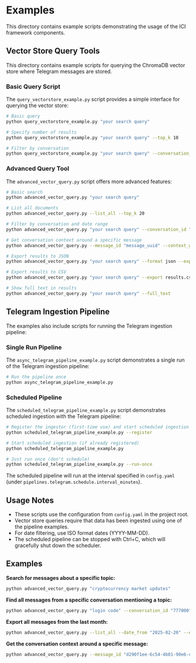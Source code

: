 # Examples

This directory contains example scripts demonstrating the usage of the ICI framework components.

## Vector Store Query Tools

This directory contains example scripts for querying the ChromaDB vector store where Telegram messages are stored.

### Basic Query Script

The `query_vectorstore_example.py` script provides a simple interface for querying the vector store:

```bash
# Basic query
python query_vectorstore_example.py "your search query"

# Specify number of results
python query_vectorstore_example.py "your search query" --top_k 10

# Filter by conversation
python query_vectorstore_example.py "your search query" --conversation_id "123456789"
```

### Advanced Query Tool

The `advanced_vector_query.py` script offers more advanced features:

```bash
# Basic search
python advanced_vector_query.py "your search query"

# List all documents
python advanced_vector_query.py --list_all --top_k 20

# Filter by conversation and date range
python advanced_vector_query.py "your search query" --conversation_id "123456789" --date_from "2025-01-01" --date_to "2025-03-20"

# Get conversation context around a specific message
python advanced_vector_query.py --message_id "message_uuid" --context_window 5

# Export results to JSON
python advanced_vector_query.py "your search query" --format json --export results.json

# Export results to CSV
python advanced_vector_query.py "your search query" --export results.csv

# Show full text in results
python advanced_vector_query.py "your search query" --full_text
```

## Telegram Ingestion Pipeline

The examples also include scripts for running the Telegram ingestion pipeline:

### Single Run Pipeline

The `async_telegram_pipeline_example.py` script demonstrates a single run of the Telegram ingestion pipeline:

```bash
# Run the pipeline once
python async_telegram_pipeline_example.py
```

### Scheduled Pipeline

The `scheduled_telegram_pipeline_example.py` script demonstrates scheduled ingestion with the Telegram pipeline:

```bash
# Register the ingestor (first-time use) and start scheduled ingestion
python scheduled_telegram_pipeline_example.py --register

# Start scheduled ingestion (if already registered)
python scheduled_telegram_pipeline_example.py

# Just run once (don't schedule)
python scheduled_telegram_pipeline_example.py --run-once
```

The scheduled pipeline will run at the interval specified in `config.yaml` (under `pipelines.telegram.schedule.interval_minutes`).

## Usage Notes

- These scripts use the configuration from `config.yaml` in the project root.
- Vector store queries require that data has been ingested using one of the pipeline examples.
- For date filtering, use ISO format dates (YYYY-MM-DD).
- The scheduled pipeline can be stopped with Ctrl+C, which will gracefully shut down the scheduler.

## Examples

**Search for messages about a specific topic:**
```bash
python advanced_vector_query.py "cryptocurrency market updates"
```

**Find all messages from a specific conversation mentioning a topic:**
```bash
python advanced_vector_query.py "login code" --conversation_id "777000"
```

**Export all messages from the last month:**
```bash
python advanced_vector_query.py --list_all --date_from "2025-02-20" --export recent_messages.csv
```

**Get the conversation context around a specific message:**
```bash
python advanced_vector_query.py --message_id "d290f1ee-6c54-4b01-90e6-d701748f0851" --context_window 3
``` 